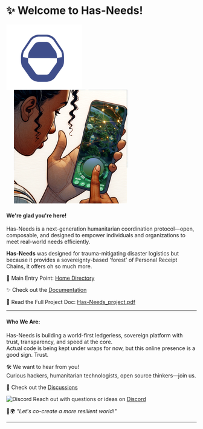 # ✨ Welcome to Has-Needs!

<img src="https://raw.githubusercontent.com/Has-Needs/Home/main/has-needs-logo.png" valign="top" alt="Has-Needs Logo" width="200"/><img src="https://github.com/Has-Needs/Home/blob/main/GlobeUI.png" alt="Globe UI" width="300" style="margin-left: 20px;"/>



#### We're glad you're here!  
Has-Needs is a next-generation humanitarian coordination protocol—open, composable, and designed to empower individuals and organizations to meet real-world needs efficiently.

**Has-Needs** was designed for trauma-mitigating disaster logistics but because it provides a sovereignty-based 'forest' of Personal Receipt Chains, it offers oh so much more.

🚀 Main Entry Point: [Home Directory](https://github.com/Has-Needs/Home)  

✨ Check out the [Documentation](https://github.com/Has-Needs/docs)  

📄 Read the Full Project Doc: [Has-Needs_project.pdf](https://github.com/Has-Needs/docs/blob/main/Has-Needs_Project.pdf)

---
#### Who We Are:  
Has-Needs is building a world-first ledgerless, sovereign platform with trust, transparency, and speed at the core.  
Actual code is being kept under wraps for now, but this online presence is a good sign. Trust.  
  
🛠 We want to hear from you!  
Curious hackers, humanitarian technologists, open source thinkers—join us.  

🐚   Check out the [Discussions](https://github.com/orgs/Has-Needs/discussions)  

<img src="https://cdn.simpleicons.org/discord/5865F2" alt="Discord" width="20"/>   Reach out with questions or ideas on [Discord](https://discord.gg/dv873cFBrJ)  
  
🫶🌍 _"Let's co-create a more resilient world!"_  

---


